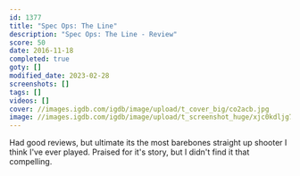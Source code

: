 ```yaml
---
id: 1377
title: "Spec Ops: The Line"
description: "Spec Ops: The Line - Review"
score: 50
date: 2016-11-18
completed: true
goty: []
modified_date: 2023-02-28
screenshots: []
tags: []
videos: []
cover: //images.igdb.com/igdb/image/upload/t_cover_big/co2acb.jpg
image: //images.igdb.com/igdb/image/upload/t_screenshot_huge/xjc0kdljg7qwbcerj5p1.jpg
---
```

Had good reviews, but ultimate its the most barebones straight up shooter I think I've ever played. Praised for it's story, but I didn't find it that compelling.